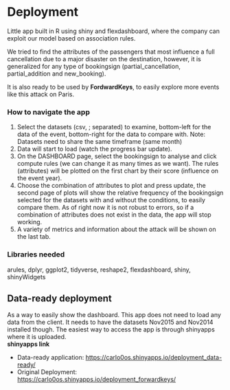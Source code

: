 # Deployment
Little app built in R using shiny and flexdashboard, where the company can exploit our model based on association rules.

We tried to find the attributes of the passengers that most influence a full cancellation due to a major disaster on the destination, however, it is generalized for any type of bookingsign (partial_cancellation, partial_addition and new_booking).

It is also ready to be used by **FordwardKeys**, to easily explore more events like this attack on Paris.

 ### How to navigate the app
 <ol>
<li>Select the datasets (csv, ; separated) to examine, bottom-left for the data of the event, bottom-right for the data to compare with. Note: Datasets need to share the same timeframe (same month) </li>
<li>Data will start to load (watch the progress bar update).</li>
<li>On the DASHBOARD page, select the bookingsign to analyse and click compute rules (we can change it as many times as we want).
     The rules (attributes) will be plotted on the first chart by their score (influence on the event year).</li>
<li>Choose the combination of attributes to plot and press update, the second page of plots will show the relative frequency of the bookingsign selected for the datasets with and without the conditions, to easily compare them. As of right now it is not robust to errors, so if a combination of attributes does not exist in the data, the app will stop working.</li>
<li>A variety of metrics and information about the attack will be shown on the last tab. </li>
</ol>

### Libraries needed

arules, dplyr, ggplot2, tidyverse, reshape2, flexdashboard, shiny, shinyWidgets

## Data-ready deployment

As a way to easily show the dashboard. This app does not need to load any data from the client. It needs to have the datasets Nov2015 and Nov2014 installed though.
The easiest way to access the app is through shinyapps where it is uploaded.\
**shinyapps link**
* Data-ready application: https://carlo0os.shinyapps.io/deployment_data-ready/
* Original Deployment: https://carlo0os.shinyapps.io/deployment_forwardkeys/
